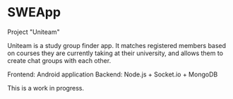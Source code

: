 # SWEApp
Project "Uniteam"

Uniteam is a study group finder app. It matches registered members based on courses they are currently taking at their university,
and allows them to create chat groups with each other. 

Frontend: Android application
Backend: Node.js + Socket.io + MongoDB

This is a work in progress.
